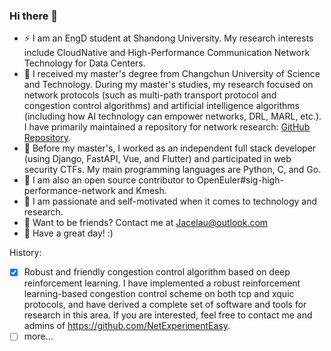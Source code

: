 ### Hi there 👋

- ⚡ I am an EngD student at Shandong University. My research interests include CloudNative and High-Performance Communication Network Technology for Data Centers.
- 🔭 I received my master's degree from Changchun University of Science and Technology. During my master's studies, my research focused on network protocols (such as multi-path transport protocol and congestion control algorithms) and artificial intelligence algorithms (including how AI technology can empower networks, DRL, MARL, etc.). I have primarily maintained a repository for network research: [GitHub Repository](https://github.com/NetExperimentEasy).
- 🔭 Before my master's, I worked as an independent full stack developer (using Django, FastAPI, Vue, and Flutter) and participated in web security CTFs. My main programming languages are Python, C, and Go.
- 🤔 I am also an open source contributor to OpenEuler#sig-high-performance-network and Kmesh.
- 🌱 I am passionate and self-motivated when it comes to technology and research.
- 🌈 Want to be friends? Contact me at Jacelau@outlook.com
- 👯 Have a great day! :)

<!--
<div>
<p align="center">
  <a href="https://github.com/derekwin">
  <img src="https://github-readme-stats.vercel.app/api/top-langs/?username=derekwin&layout=compact" />
  </a>
</p>
</div>
-->

History:
- [x] Robust and friendly congestion control algorithm based on deep reinforcement learning. I have implemented a robust reinforcement learning-based congestion control scheme on both tcp and xquic protocols, and have derived a complete set of software and tools for research in this area. If you are interested, feel free to contact me and admins of https://github.com/NetExperimentEasy.
- [ ] more...
